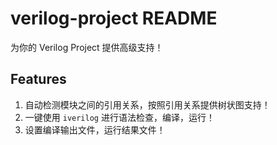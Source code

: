 # verilog-project README

为你的 Verilog Project 提供高级支持！

## Features

1. 自动检测模块之间的引用关系，按照引用关系提供树状图支持！
2. 一键使用 `iverilog` 进行语法检查，编译，运行！
3. 设置编译输出文件，运行结果文件！
